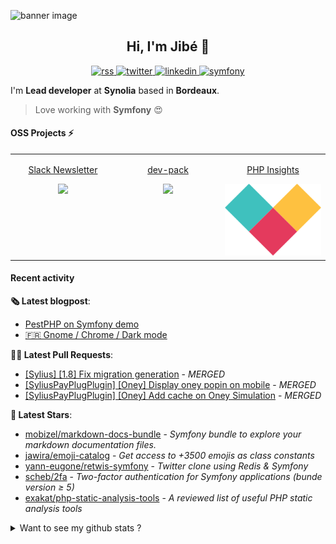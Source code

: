 ![banner image](https://images.unsplash.com/photo-1536104968055-4d61aa56f46a?crop=entropy&amp;cs=tinysrgb&amp;fit=crop&amp;fm=jpg&amp;h=300&amp;ixid=eyJhcHBfaWQiOjF9&amp;ixlib=rb-1.2.1&amp;q=80&amp;w=854)

<h2 align="center">Hi, I'm Jibé 👋</h2>

<p align="center">
<a href="https://jibébarth.fr" title="Personal website"><img alt="rss" width="15px" src="https://raw.githubusercontent.com/FortAwesome/Font-Awesome/master/svgs/solid/rss.svg" />
</a>
<a href="https://twitter.com/jibbarth" title="Twitter"><img alt="twitter" width="15px" src="https://raw.githubusercontent.com/FortAwesome/Font-Awesome/master/svgs/brands/twitter.svg" />
</a>
<a href="https://linkedin.com/in/jibé-b-772884a3" title="Linkedin"><img alt="linkedin" width="15px" src="https://raw.githubusercontent.com/FortAwesome/Font-Awesome/master/svgs/brands/linkedin.svg" />
</a>
<a href="https://connect.symfony.com/profile/jibbarth" title="Symfony"><img alt="symfony" width="15px" src="https://raw.githubusercontent.com/FortAwesome/Font-Awesome/master/svgs/brands/symfony.svg" />
</a>
</p>

I'm **Lead developer** at **Synolia** based in **Bordeaux**.

> Love working with **Symfony** 😍

#### OSS Projects ⚡

<table>
  <tbody>
    <tr valign="top">
      <td width="33.333333333333%" align="center">
          <a href="https://github.com/Jibbarth/slacknewsletter">
            <p>Slack Newsletter</p>
            <img src="https://images.unsplash.com/photo-1531030874896-fdef6826f2f7?crop=entropy&amp;cs=tinysrgb&amp;fit=crop&amp;fm=jpg&amp;h=150&amp;ixid=eyJhcHBfaWQiOjF9&amp;ixlib=rb-1.2.1&amp;q=80&amp;w=200" />
          </a>
      </td>
      <td width="33.333333333333%" align="center">
          <a href="https://github.com/Jibbarth/dev-pack">
            <p>dev-pack</p>
            <img src="https://images.unsplash.com/photo-1546146830-2cca9512c68e?ixlib=rb-1.2.1&amp;ixid=eyJhcHBfaWQiOjEyMDd9&amp;auto=format&amp;fit=crop&amp;w=200&amp;h=150" />
          </a>
      </td>
      <td width="33.333333333333%" align="center">
          <a href="https://phpinsights.com">
            <p>PHP Insights</p>
            <img src="https://raw.githubusercontent.com/nunomaduro/phpinsights/v1.14.0/art/heart.png" />
          </a>
      </td>
    </tr>
  </tbody>
</table>



#### Recent activity

**🗞 Latest blogpost**:

* [PestPHP on Symfony demo](https://jibébarth.fr/gist/c45838ede5cde76b2856530d32df7754)
* [🇫🇷  Gnome / Chrome / Dark mode](https://jibébarth.fr/gist/05cb7e0fd510525498b0528551a12409)

**👨‍💻 Latest Pull Requests**:

* [[Sylius] [1.8] Fix migration generation](https://github.com/Sylius/Sylius/pull/11901) - _MERGED_
* [[SyliusPayPlugPlugin] [Oney] Display oney popin on mobile](https://github.com/payplug/SyliusPayPlugPlugin/pull/64) - _MERGED_
* [[SyliusPayPlugPlugin] [Oney] Add cache on Oney Simulation](https://github.com/payplug/SyliusPayPlugPlugin/pull/62) - _MERGED_

**🌟 Latest Stars**:

* [mobizel/markdown-docs-bundle](https://github.com/mobizel/markdown-docs-bundle)  - _Symfony bundle to explore your markdown documentation files._
* [jawira/emoji-catalog](https://github.com/jawira/emoji-catalog)  - _Get access to +3500 emojis as class constants_
* [yann-eugone/retwis-symfony](https://github.com/yann-eugone/retwis-symfony)  - _Twitter clone using Redis &amp; Symfony_
* [scheb/2fa](https://github.com/scheb/2fa)  - _Two-factor authentication for Symfony applications  (bunde version ≥ 5)_
* [exakat/php-static-analysis-tools](https://github.com/exakat/php-static-analysis-tools)  - _A reviewed list of useful PHP static analysis tools_

<details>
<summary> Want to see my github stats ? </summary>

![Github stats](https://github-readme-stats.vercel.app/api?username=Jibbarth&&show_icons=true)
</details>
